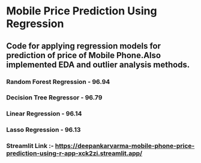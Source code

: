 # Mobile Price Prediction Using Regression
## Code for applying regression models for prediction of price of Mobile Phone.Also implemented EDA and outlier analysis methods.
### Random Forest Regression - 96.94
### Decision Tree Regressor - 96.79
### Linear Regression - 96.14
### Lasso Regression - 96.13

### Streamlit Link :- https://deepankarvarma-mobile-phone-price-prediction-using-r-app-xck2zi.streamlit.app/
